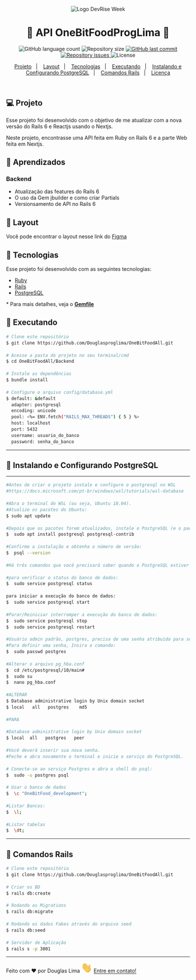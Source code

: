 <p align="center">
  <img alt="Logo DevRise Week" title="#douglasproglima-apps" src="https://rubyonrails.org/images/rails-logo.svg" width="250px" />
</p>

<h1 align="center">
🚀 API OneBitFoodProgLima 🚀
</h1>

<p align="center">
  <img alt="GitHub language count" src="https://img.shields.io/github/languages/count/Douglasproglima/OneBitFoodAll">

  <img alt="Repository size" src="https://img.shields.io/github/repo-size/Douglasproglima/OneBitFoodAll">

  <a href="https://github.com/Douglasproglima/OneBitFoodAll/commits/main">
    <img alt="GitHub last commit" src="https://img.shields.io/github/last-commit/Douglasproglima/OneBitFoodAll">
  </a>

  <a href="https://github.com/Douglasproglima/FindHouses/issues">
    <img alt="Repository issues" src="https://img.shields.io/github/issues/Douglasproglima/OneBitFoodAll">
  </a>

  <img alt="License" src="https://img.shields.io/badge/license-MIT-brightgreen">
</p>

<p align="center">
  <a href="#-projeto">Projeto</a>&nbsp;&nbsp;&nbsp;|&nbsp;&nbsp;&nbsp;
  <a href="#-layout">Layout</a>&nbsp;&nbsp;&nbsp;|&nbsp;&nbsp;&nbsp;
  <a href="#rocket-tecnologias">Tecnologias</a>&nbsp;&nbsp;&nbsp;|&nbsp;&nbsp;&nbsp;
  <a href="#rocket-executando">Executando</a>&nbsp;&nbsp;&nbsp;|&nbsp;&nbsp;&nbsp;
  <a href="#rocket-executando">Instalando e Configurando PostgreSQL</a>&nbsp;&nbsp;&nbsp;|&nbsp;&nbsp;&nbsp;
  <a href="#rocket-executando">Comandos Rails</a>&nbsp;&nbsp;&nbsp;|&nbsp;&nbsp;&nbsp;
  <a href="#memo-licença">Licença</a>
</p>
<br>

## 💻 Projeto

Esse projeto foi desenvolvido com o objetivo de me atualizar com a nova versão do Rails 6 e Reactjs usando o Nextjs.

Neste projeto, encontrasse uma API feita em Ruby on Rails 6 e a parte Web feita em Nextjs.

## :school_satchel: Aprendizados
### Backend
- Atualização das features do Rails 6
- O uso da Gem jbuilder e como criar Partials
- Versionsamento de API no Rails 6

## 🎨 Layout

Você pode encontrar o layout nesse link do [Figma](https://www.figma.com/file/ixKXvWvJzSr8E8nBNwJ0Ow/DevRiseWeek---FindHouses?node-id=20%3A29)

## :rocket: Tecnologias

Esse projeto foi desenvolvido com as seguintes tecnologias:

- [Ruby](https://www.ruby-lang.org/pt/)
- [Rails](https://rubyonrails.org/)
- [PostgreSQL](https://www.postgresql.org/)

\* Para mais detalhes, veja o **[Gemfile](./GemFile)**

## :notebook: Executando

```bash
# Clone este repositório
$ git clone https://github.com/Douglasproglima/OneBitFoodAll.git

# Acesse a pasta do projeto no seu terminal/cmd
$ cd OneBitFoodAll/Backend

# Instale as dependências
$ bundle install

# Configure o arquivo config/database.yml
$ default: &default
  adapter: postgresql
  encoding: unicode
  pool: <%= ENV.fetch("RAILS_MAX_THREADS") { 5 } %>
  host: localhost
  port: 5432
  username: usuario_do_banco
  password: senha_do_banco

```
---

## :notebook: Instalando e Configurando PostgreSQL
---

```bash
#Antes de criar o projeto instale e configure o postgresql no WSL
#https://docs.microsoft.com/pt-br/windows/wsl/tutorials/wsl-database

#Abra o terminal do WSL (ou seja, Ubuntu 18.04).
#Atualize os pacotes do Ubuntu: 
$ sudo apt update

#Depois que os pacotes forem atualizados, instale o PostgreSQL (e o pacote -contrib que tem alguns utilitários úteis) com: 
$  sudo apt install postgresql postgresql-contrib

#Confirme a instalação e obtenha o número de versão: 
$  psql --version

#Há três comandos que você precisará saber quando o PostgreSQL estiver instalado:

#para verificar o status do banco de dados:
$  sudo service postgresql status 
  
para iniciar a execução do banco de dados:
$  sudo service postgresql start

#Parar/Reiniciar interromper a execução do banco de dados:
$  sudo service postgresql stop
$  sudo service postgresql restart

#Usuário admin padrão, postgres, precisa de uma senha atribuída para se conectar a um banco de dados.
#Para definir uma senha, Insira o comando: 
$  sudo passwd postgres

#Alterar o arquivo pg_hba.conf
$  cd /etc/postgresql/10/main#
$  sudo su
$  nano pg_hba.conf

#ALTERAR
$ Database administrative login by Unix domain socket
$ local   all   postgres    md5

#PARA

#Database administrative login by Unix domain socket
$ local  all   postgres   peer

#Você deverá inserir sua nova senha.
#Feche e abra novamente o terminal e inicie o serviço do PostgreSQL.

# Conecte-se ao serviço Postgres e abra o shell do psql: 
$  sudo -u postgres psql

# Usar o banco de dados
$  \c "OneBitFood_development";

#Listar Bancos:
$  \l;

#Listar tabelas
$  \dt;
```
---

## :notebook: Comandos Rails

```bash
# Clone este repositório
$ git clone https://github.com/Douglasproglima/OneBitFoodAll.git

# Criar os BD
$ rails db:create

# Rodando as Migrations
$ rails db:migrate

# Rodando os dados Fakes através do arquivo seed
$ rails db:seed

# Servidor de Aplicação
$ rails s -p 3001

```
---

Feito com ❤️ por Douglas Lima <img src="https://raw.githubusercontent.com/Douglasproglima/douglasproglima/master/gifs/Hi.gif" width="30px"></h2> [Entre em contato!](https://www.linkedin.com/in/douglasproglima)